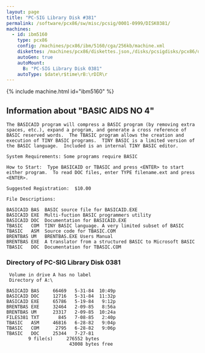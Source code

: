 ```yaml
---
layout: page
title: "PC-SIG Library Disk #381"
permalink: /software/pcx86/sw/misc/pcsig/0001-0999/DISK0381/
machines:
  - id: ibm5160
    type: pcx86
    config: /machines/pcx86/ibm/5160/cga/256kb/machine.xml
    diskettes: /machines/pcx86/diskettes.json,/disks/pcsigdisks/pcx86/diskettes.json
    autoGen: true
    autoMount:
      B: "PC-SIG Library Disk 0381"
    autoType: $date\r$time\rB:\rDIR\r
---
```


{% include machine.html id="ibm5160" %}

## Information about "BASIC AIDS NO 4"

    The BASICAID program will compress a BASIC program (by removing extra
    spaces, etc.), expand a program, and generate a cross reference of
    BASIC reserved words.  The TBASIC program allows the creation and
    execution of TINY BASIC programs.  TINY BASIC is a limited version of
    the BASIC language.  Included is an internal TINY BASIC editor.
    
    System Requirements: Some programs require BASIC
    
    How to Start:  Type BASICAID or TBASIC and press <ENTER> to start
    either program.  To read DOC files, enter TYPE filename.ext and press
    <ENTER>.
    
    Suggested Registration:  $10.00
    
    File Descriptions:
    
    BASICAID BAS  BASIC source file for BASICAID.EXE
    BASICAID EXE  Multi-fuction BASIC programmers utility
    BASICAID DOC  Documentation for BASICAID.EXE
    TBASIC   COM  TINY BASIC language. A very limited subset of BASIC
    TBASIC   ASM  Source code for TBASIC.COM
    BRENTBAS UM   BRENTBAS.EXE Users Manual
    BRENTBAS EXE  A translator from a structured BASIC to Microsoft BASIC
    TBASIC   DOC  Documentation for TBASIC.COM

### Directory of PC-SIG Library Disk 0381

     Volume in drive A has no label
     Directory of A:\

    BASICAID BAS     66469   5-31-84  10:49p
    BASICAID DOC     12716   5-31-84  11:32p
    BASICAID EXE     65786   5-19-84   9:12p
    BRENTBAS EXE     32464   2-09-85   8:56a
    BRENTBAS UM      23317   2-09-85  10:24a
    FILES381 TXT       845   7-08-85   2:40p
    TBASIC   ASM     46816   6-28-82   9:04p
    TBASIC   COM      2795   6-28-82   9:06p
    TBASIC   DOC     25344   7-27-81
            9 file(s)     276552 bytes
                           43008 bytes free
